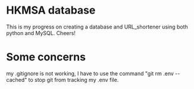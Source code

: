 # HKMSA database 

This is my progress on creating a database and URL_shortener using both python and MySQL. Cheers!

# Some concerns

my .gitignore is not working, I have to use the command "git rm .env --cached" to stop git from tracking my .env file.
